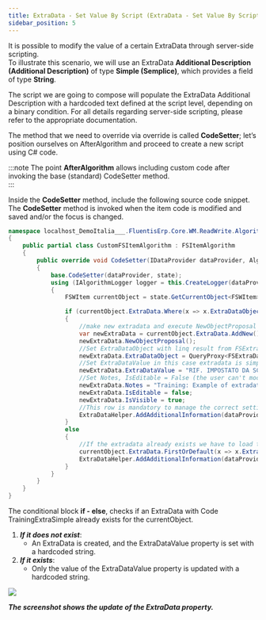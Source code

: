 ```yaml
---
title: ExtraData - Set Value By Script (ExtraData - Set Value By Script)
sidebar_position: 5
---
```


It is possible to modify the value of a certain ExtraData through server-side scripting.  
To illustrate this scenario, we will use an ExtraData **Additional Description (Additional Description)** of type **Simple (Semplice)**, which provides a field of type **String**.  

The script we are going to compose will populate the ExtraData Additional Description with a hardcoded text defined at the script level, depending on a binary condition. For all details regarding server-side scripting, please refer to the appropriate documentation.  

The method that we need to override via override is called **CodeSetter**; let’s position ourselves on AfterAlgorithm and proceed to create a new script using C# code.

:::note
The point **AfterAlgorithm** allows including custom code after invoking the base (standard) CodeSetter method.    
:::

Inside the **CodeSetter** method, include the following source code snippet.  
The **CodeSetter** method is invoked when the item code is modified and saved and/or the focus is changed.

```cs
namespace localhost_DemoItalia___.FluentisErp.Core.WM.ReadWrite.Algorithms
{
    public partial class CustomFSItemAlgorithm : FSItemAlgorithm
    {
        public override void CodeSetter(IDataProvider dataProvider, AlgorithmState state)
        {
            base.CodeSetter(dataProvider, state);
            using (IAlgorithmLogger logger = this.CreateLogger(dataProvider, "CodeSetter"))
            {
                FSWItem currentObject = state.GetCurrentObject<FSWItem>();

                if (currentObject.ExtraData.Where(x => x.ExtraDataObject.Code == "Model").Count() == 0)
                {
                    //make new extradata and execute NewObjectProposal
                    var newExtraData = currentObject.ExtraData.AddNew();
                    newExtraData.NewObjectProposal();
                    //Set ExtraDataObject with linq result from FSExtraDataObject where Code == ExtraData Code
                    newExtraData.ExtraDataObject = QueryProxy<FSExtraDataObject>.Open(dataProvider).FirstOrDefault(x => x.Code == "Model");
                    //Set ExtraDataValue in this case extradata is simple text.
                    newExtraData.ExtraDataValue = "RIF. IMPOSTATO DA SCRIPT";
                    //Set Notes, IsEditable = False (the user can't modify the value). IsVisible = true the user can see the extradata in the tab.
                    newExtraData.Notes = "Training: Example of extradata simple setted by script";
                    newExtraData.IsEditable = false;
                    newExtraData.IsVisible = true;
                    //This row is mandatory to manage the correct setting of ExtraDataValue
                    ExtraDataHelper.AddAdditionalInformation(dataProvider, currentObject.ExtraData);
                }
                else
                {
                    //If the extradata already exists we have to load the extradata for the currentObject and update only the value. 
                    currentObject.ExtraData.FirstOrDefault(x => x.ExtraDataObject.Code == "Model").ExtraDataValue = "RIF. IMPOSTATO DA SCRIPT";
                    ExtraDataHelper.AddAdditionalInformation(dataProvider, currentObject.ExtraData);
                }
            }
        }
    }
}
```

The conditional block **if - else**, checks if an ExtraData with Code TrainingExtraSimple already exists for the currentObject.  

1.  ***If it does not exist***:
    *  An ExtraData is created, and the ExtraDataValue property is set with a hardcoded string.  
2.  ***If it exists***:
    *  Only the value of the ExtraDataValue property is updated with a hardcoded string.

![](../../../../../static/images/20250317161007.png)

***The screenshot shows the update of the ExtraData property.***